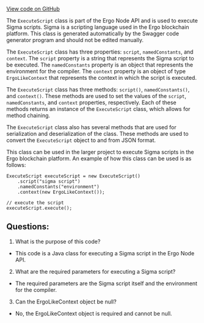 [View code on GitHub](https://github.com/ergoplatform/ergo-appkit/java-client-generated/src/main/java/org/ergoplatform/restapi/client/ExecuteScript.java)

The `ExecuteScript` class is part of the Ergo Node API and is used to execute Sigma scripts. Sigma is a scripting language used in the Ergo blockchain platform. This class is generated automatically by the Swagger code generator program and should not be edited manually.

The `ExecuteScript` class has three properties: `script`, `namedConstants`, and `context`. The `script` property is a string that represents the Sigma script to be executed. The `namedConstants` property is an object that represents the environment for the compiler. The `context` property is an object of type `ErgoLikeContext` that represents the context in which the script is executed.

The `ExecuteScript` class has three methods: `script()`, `namedConstants()`, and `context()`. These methods are used to set the values of the `script`, `namedConstants`, and `context` properties, respectively. Each of these methods returns an instance of the `ExecuteScript` class, which allows for method chaining.

The `ExecuteScript` class also has several methods that are used for serialization and deserialization of the class. These methods are used to convert the `ExecuteScript` object to and from JSON format.

This class can be used in the larger project to execute Sigma scripts in the Ergo blockchain platform. An example of how this class can be used is as follows:

```
ExecuteScript executeScript = new ExecuteScript()
    .script("sigma script")
    .namedConstants("environment")
    .context(new ErgoLikeContext());

// execute the script
executeScript.execute();
```
## Questions: 
 1. What is the purpose of this code?
- This code is a Java class for executing a Sigma script in the Ergo Node API.

2. What are the required parameters for executing a Sigma script?
- The required parameters are the Sigma script itself and the environment for the compiler.

3. Can the ErgoLikeContext object be null?
- No, the ErgoLikeContext object is required and cannot be null.